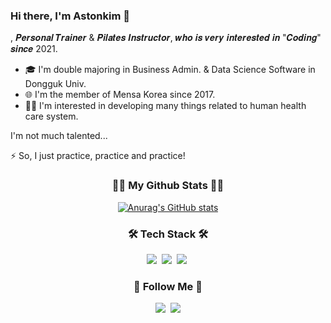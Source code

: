 ### Hi there, I'm Astonkim 👋  

, 𝑷𝒆𝒓𝒔𝒐𝒏𝒂𝒍 𝑻𝒓𝒂𝒊𝒏𝒆𝒓 & 𝑷𝒊𝒍𝒂𝒕𝒆𝒔 𝑰𝒏𝒔𝒕𝒓𝒖𝒄𝒕𝒐𝒓, 𝒘𝒉𝒐 𝒊𝒔 𝒗𝒆𝒓𝒚 𝒊𝒏𝒕𝒆𝒓𝒆𝒔𝒕𝒆𝒅 𝒊𝒏 "𝑪𝒐𝒅𝒊𝒏𝒈" 𝒔𝒊𝒏𝒄𝒆 2021.

- 🎓 I'm double majoring in Business Admin. & Data Science Software in Dongguk Univ.
- 🌐 I'm the member of Mensa Korea since 2017.
- 🧑‍💻 I'm interested in developing many things related to human health care system. 


I'm not much talented...


⚡️ So, I just practice, practice and practice!


<h3 align="center">👩‍💻 My Github Stats 👩‍💻</h3>
<div align="center">

[![Anurag's GitHub stats](https://github-readme-stats.vercel.app/api?username=astonkim&hide_title=true&show_icons=true&include_all_commits=true&disable_animations=true&theme=vue)](https://github.com/anuraghazra/github-readme-stats)
</div>

<h3 align="center">🛠 Tech Stack 🛠</h3>
<p align="center">
  <img src="https://img.shields.io/badge/Python-3766AB?style=flat-square&logo=Python&logoColor=white"/></a>&nbsp 
  <img src="https://img.shields.io/badge/Javascript-ffb13b?style=flat-square&logo=javascript&logoColor=white"/></a>&nbsp
  <img src="https://img.shields.io/badge/HTML5-E34F26?style=flat-square&logo=HTML5&logoColor=white"/></a>&nbsp
</p>

<h3 align="center">🌈 Follow Me 🌈</h3>
<p align="center">
  <a href="https://www.instagram.com/skykim__fit/"><img src="https://img.shields.io/badge/Instagram-E4405F?style=flat-square&logo=Instagram&logoColor=white&link=https://www.instagram.com/skykim__fit/"/></a>&nbsp
  <a href="mailto:knm9907@dgu.ac.kr"><img src="https://img.shields.io/badge/Gmail-d14836?style=flat-square&logo=Gmail&logoColor=white&link=knm9907@dgu.ac.kr"/></a>
</p>
